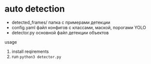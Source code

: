 # auto detection

- detected_frames/ папка с примерами детекции
- config.yaml файл конфигов с классами, маской, порогами YOLO
- detector.py основной файл детекции объектов

usage
1. install reqirements
2. run ```python3 detector.py```
